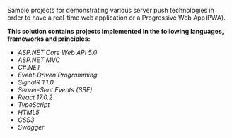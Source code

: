 <p>
	Sample projects for demonstrating various server push technologies in order to have a real-time web application or a Progressive Web App(PWA).
</p>
<p>
	<b>
		This solution contains projects implemented in the following languages, frameworks and principles:
    </b>
</p>
<ul>
	<li><em>ASP.NET Core Web API 5.0</em></li>
	<li><em>ASP.NET MVC</em></li>
	<li><em>C#.NET</em></li>
	<li><em>Event-Driven Programming</em></li>		
	<li><em>SignalR 1.1.0</em></li>
	<li><em>Server-Sent Events (SSE)</em></li>
	<li><em>React 17.0.2</em></li>	
	<li><em>TypeScript</em></li>
	<li><em>HTML5</em></li>
	<li><em>CSS3</em></li>
	<li><em>Swagger</em></li>	
</ul>